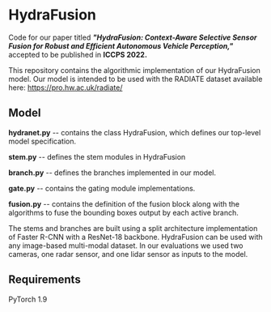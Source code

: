 # HydraFusion
Code for our paper titled _**"HydraFusion: Context-Aware Selective Sensor Fusion for Robust and Efficient Autonomous Vehicle Perception,"**_ accepted to be published in **ICCPS 2022.**

This repository contains the algorithmic implementation of our HydraFusion model. 
Our model is intended to be used with the RADIATE dataset available here: https://pro.hw.ac.uk/radiate/

## Model

**hydranet.py** -- contains the class HydraFusion, which defines our top-level model specification.

**stem.py** -- defines the stem modules in HydraFusion

**branch.py** -- defines the branches implemented in our model.

**gate.py** -- contains the gating module implementations.

**fusion.py** -- contains the definition of the fusion block along with the algorithms to fuse the bounding boxes output by each active branch.


The stems and branches are built using a split architecture implementation of Faster R-CNN with a ResNet-18 backbone.
HydraFusion can be used with any image-based multi-modal dataset. In our evaluations we used two cameras, one radar sensor, and one lidar sensor as inputs to the model.

## Requirements
PyTorch 1.9
